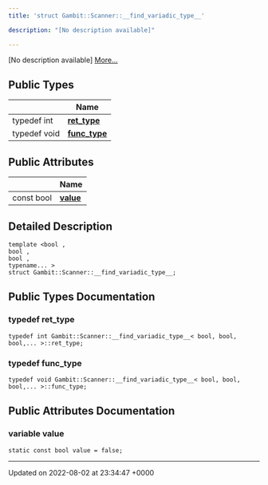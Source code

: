 ```yaml
---
title: 'struct Gambit::Scanner::__find_variadic_type__'

description: "[No description available]"

---
```









[No description available] [More...](#detailed-description)

## Public Types

|                | Name           |
| -------------- | -------------- |
| typedef int | **[ret_type](/documentation/code/colliderbit_development/classes/structgambit_1_1scanner_1_1____find__variadic__type____/#typedef-ret-type)**  |
| typedef void | **[func_type](/documentation/code/colliderbit_development/classes/structgambit_1_1scanner_1_1____find__variadic__type____/#typedef-func-type)**  |

## Public Attributes

|                | Name           |
| -------------- | -------------- |
| const bool | **[value](/documentation/code/colliderbit_development/classes/structgambit_1_1scanner_1_1____find__variadic__type____/#variable-value)**  |

## Detailed Description

```
template <bool ,
bool ,
bool ,
typename... >
struct Gambit::Scanner::__find_variadic_type__;
```

## Public Types Documentation

### typedef ret_type

```
typedef int Gambit::Scanner::__find_variadic_type__< bool, bool, bool,... >::ret_type;
```


### typedef func_type

```
typedef void Gambit::Scanner::__find_variadic_type__< bool, bool, bool,... >::func_type;
```


## Public Attributes Documentation

### variable value

```
static const bool value = false;
```


-------------------------------

Updated on 2022-08-02 at 23:34:47 +0000